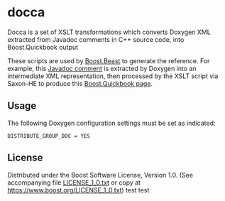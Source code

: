 # docca

Docca is a set of XSLT transformations which converts Doxygen
XML extracted from Javadoc comments in C++ source code, into
Boost.Quickbook output

These scripts are used by
[Boost.Beast](https://github.com/boostorg/beast/)
to generate the reference.
For example, this
[Javadoc comment](https://github.com/boostorg/beast/blob/b7230f12f16fe7a9f7a1ece5be1f607c8552448a/include/boost/beast/core/buffers_cat.hpp#L68])
is extracted by Doxygen into an intermediate XML representation,
then processed by the XSLT script via Saxon-HE to produce this
[Boost.Quickbook page](https://www.boost.org/doc/libs/1_71_0/libs/beast/doc/html/beast/ref/boost__beast__buffers_cat.html).

## Usage

The following Doxygen configuration settings must be set as indicated:

    DISTRIBUTE_GROUP_DOC = YES

## License

Distributed under the Boost Software License, Version 1.0.
(See accompanying file [LICENSE_1_0.txt](LICENSE_1_0.txt) or copy at
https://www.boost.org/LICENSE_1_0.txt)
test
test
